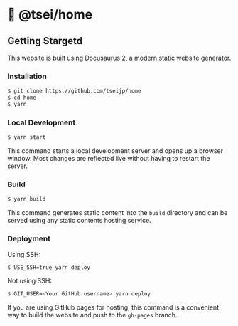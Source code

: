 # 👀 @tsei/home


## Getting Stargetd
This website is built using [Docusaurus 2](https://docusaurus.io/), a modern static website generator.

### Installation

```bash
$ git clone https://github.com/tseijp/home
$ cd home
$ yarn
```

### Local Development

```bash
$ yarn start
```

This command starts a local development server and opens up a browser window.
Most changes are reflected live without having to restart the server.

### Build

```bash
$ yarn build
```

This command generates static content into the `build` directory
and can be served using any static contents hosting service.

### Deployment

Using SSH:

```bash
$ USE_SSH=true yarn deploy
```

Not using SSH:

```bash
$ GIT_USER=<Your GitHub username> yarn deploy
```

If you are using GitHub pages for hosting, this command is a convenient way to build the website and push to the `gh-pages` branch.
